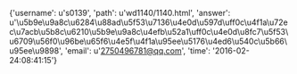 {'username': u's0139', 'path': u'wd1140/1140.html', 'answer': u'\u5b9e\u9a8c\u6284\u88ad\u5f53\u7136\u4e0d\u597d\uff0c\u4f1a\u72ec\u7acb\u5b8c\u6210\u5b9e\u9a8c\u4efb\u52a1\uff0c\u4e0d\u8fc7\u5f53\u6709\u56f0\u96be\u65f6\u4e5f\u4f1a\u95ee\u5176\u4ed6\u540c\u5b66\u95ee\u9898', 'email': u'2750496781@qq.com', 'time': '2016-02-24:08:41:15'}
